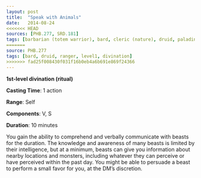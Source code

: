 ```yaml
---
layout: post
title:  "Speak with Animals"
date:   2014-08-24
<<<<<<< HEAD
sources: [PHB.277, SRD.181]
tags: [barbarian (totem warrior), bard, cleric (nature), druid, paladin (ancients), ranger, level1, ritual, divination]
=======
source: PHB.277
tags: [bard, druid, ranger, level1, divination]
>>>>>>> fad25f008430f031f16b0eb4a6b691e869f24366
---
```


**1st-level divination (ritual)**

**Casting Time**: 1 action

**Range**: Self

**Components**: V, S

**Duration**: 10 minutes

You gain the ability to comprehend and verbally communicate with beasts for the duration. The knowledge and awareness of many beasts is limited by their intelligence, but at a minimum, beasts can give you information about nearby locations and monsters, including whatever they can perceive or have perceived within the past day. You might be able to persuade a beast to perform a small favor for you, at the DM’s discretion.
